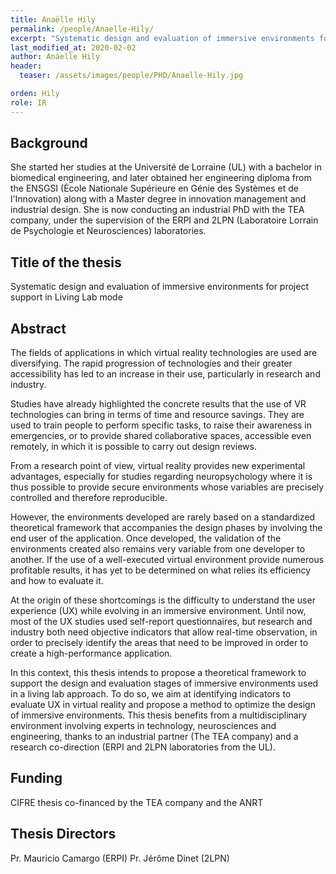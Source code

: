 ```yaml
---
title: Anaëlle Hily
permalink: /people/Anaelle-Hily/
excerpt: "Systematic design and evaluation of immersive environments for project support in Living Lab mode"
last_modified_at: 2020-02-02
author: Anaelle Hily
header:
  teaser: /assets/images/people/PHD/Anaelle-Hily.jpg

orden: Hily
role: IR
---
```


## Background  

She started her studies at the Université de Lorraine (UL) with a bachelor in biomedical engineering, and later obtained her engineering diploma from the ENSGSI (École Nationale Supérieure en Génie des Systèmes et de l'Innovation) along with a Master degree in innovation management and industrial design. 
She is now conducting an industrial PhD with the TEA company, under the supervision of the ERPI and 2LPN (Laboratoire Lorrain de Psychologie et Neurosciences) laboratories.

## Title of the thesis  

Systematic design and evaluation of immersive environments for project support in Living Lab mode

## Abstract  

The fields of applications in which virtual reality technologies are used are diversifying. The rapid progression of technologies and their greater accessibility has led to an increase in their use, particularly in research and industry.  

Studies have already highlighted the concrete results that the use of VR technologies can bring in terms of time and resource savings. They are used to train people to perform specific tasks, to raise their awareness in emergencies, or to provide shared collaborative spaces, accessible even remotely, in which it is possible to carry out design reviews.  

From a research point of view, virtual reality provides new experimental advantages, especially for studies regarding neuropsychology where it is thus possible to provide secure environments whose variables are precisely controlled and therefore reproducible. 

However, the environments developed are rarely based on a standardized theoretical framework that accompanies the design phases by involving the end user of the application. Once developed, the validation of the environments created also remains very variable from one developer to another. If the use of a well-executed virtual environment provide numerous profitable results, it has yet to be determined on what relies its efficiency and how to evaluate it.  

At the origin of these shortcomings is the difficulty to understand the user experience (UX) while evolving in an immersive environment. Until now, most of the UX studies used self-report questionnaires, but research and industry both need objective indicators that allow real-time observation, in order to precisely identify the areas that need to be improved in order to create a high-performance application.  

In this context, this thesis intends to propose a theoretical framework to support the design and evaluation stages of immersive environments used in a living lab approach. To do so, we aim at identifying indicators to evaluate UX in virtual reality and propose a method to optimize the design of immersive environments.
This thesis benefits from a multidisciplinary environment involving experts in technology, neurosciences and engineering, thanks to an industrial partner (The TEA company) and a research co-direction (ERPI and 2LPN laboratories from the UL).

## Funding

CIFRE thesis co-financed by the TEA company and the ANRT

## Thesis Directors 

Pr. Mauricio Camargo (ERPI) 
Pr. Jérôme Dinet (2LPN)
